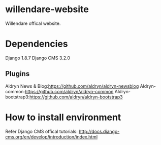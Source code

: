 # willendare-website
Willendare offical website.
# Dependencies
Django 1.8.7
Django CMS 3.2.0
## Plugins
Aldryn News & Blog:<https://github.com/aldryn/aldryn-newsblog>
Aldryn-common:<https://github.com/aldryn/aldryn-common>
Aldryn-bootstrap3:<https://github.com/aldryn/aldryn-bootstrap3>
# How to install environment
Refer Django CMS offical tutorials: <http://docs.django-cms.org/en/develop/introduction/index.html>